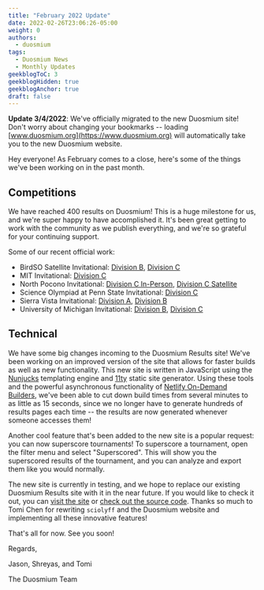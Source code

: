 ```yaml
---
title: "February 2022 Update"
date: 2022-02-26T23:06:26-05:00
weight: 0
authors:
  - duosmium
tags:
  - Duosmium News
  - Monthly Updates
geekblogToC: 3
geekblogHidden: true
geekblogAnchor: true
draft: false 
---
```

**Update 3/4/2022**: We've officially migrated to the new Duosmium site! Don't worry about changing your bookmarks -- loading [www.duosmium.org](https://www.duosmium.org) will automatically take you to the new Duosmium website.

Hey everyone! As February comes to a close, here's some of the things we've been working on in the past month.

<!--more-->

## Competitions

We have reached 400 results on Duosmium! This is a huge milestone for us, and we're super happy to have accomplished it. It's been great getting to work with the community as we publish everything, and we're so grateful for your continuing support.

Some of our recent official work:

* BirdSO Satellite Invitational: [Division B](https://www.duosmium.org/results/2022-02-12_birdso_satellite_invitational_b), [Division C](https://www.duosmium.org/results/2022-02-12_birdso_satellite_invitational_c)
* MIT Invitational: [Division C](https://www.duosmium.org/results/2022-01-22_mit_invitational_c)
* North Pocono Invitational: [Division C In-Person](https://www.duosmium.org/results/2022-01-29_north_pocono_in-person_invitational_c), [Division C Satellite](https://www.duosmium.org/results/2022-01-29_north_pocono_satellite_invitational_c)
* Science Olympiad at Penn State Invitational: [Division C](https://www.duosmium.org/results/2022-02-05_soaps_invitational_c)
* Sierra Vista Invitational: [Division A](https://www.duosmium.org/results/2022-02-05_sierra_vista_invitational_a), [Division B](https://www.duosmium.org/results/2022-02-05_sierra_vista_invitational_b)
* University of Michigan Invitational: [Division B](https://www.duosmium.org/results/2022-02-19_umich_invitational_b), [Division C](https://www.duosmium.org/results/2022-02-19_umich_invitational_c)

## Technical

We have some big changes incoming to the Duosmium Results site! We've been working on an improved version of the site that allows for faster builds as well as new functionality. This new site is written in JavaScript using the [Nunjucks](https://mozilla.github.io/nunjucks/) templating engine and [11ty](https://www.11ty.dev/) static site generator. Using these tools and the powerful asynchronous functionality of [Netlify On-Demand Builders](https://docs.netlify.com/configure-builds/on-demand-builders/), we've been able to cut down build times from several minutes to as little as 15 seconds, since we no longer have to generate hundreds of results pages each time -- the results are now generated whenever someone accesses them!

Another cool feature that's been added to the new site is a popular request: you can now superscore tournaments! To superscore a tournament, open the filter menu and select "Superscored". This will show you the superscored results of the tournament, and you can analyze and export them like you would normally.

The new site is currently in testing, and we hope to replace our existing Duosmium Results site with it in the near future. If you would like to check it out, you can [visit the site](https://next.duosmium.org/) or [check out the source code](https://www.github.com/Duosmium/duosmium-js). Thanks so much to Tomi Chen for rewriting `sciolyff` and the Duosmium website and implementing all these innovative features!

That's all for now. See you soon!

Regards,

Jason, Shreyas, and Tomi

The Duosmium Team

